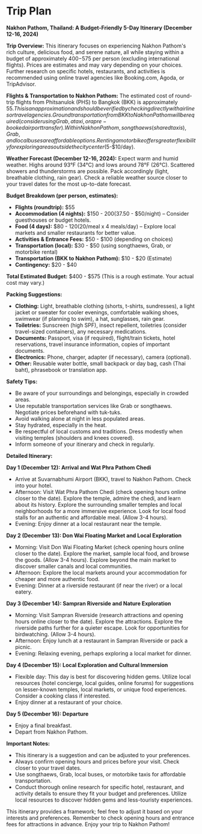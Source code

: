 # Trip Plan

**Nakhon Pathom, Thailand: A Budget-Friendly 5-Day Itinerary (December 12-16, 2024)**

**Trip Overview:** This itinerary focuses on experiencing Nakhon Pathom's rich culture, delicious food, and serene nature, all while staying within a budget of approximately $400-$575 per person (excluding international flights). Prices are estimates and may vary depending on your choices.  Further research on specific hotels, restaurants, and activities is recommended using online travel agencies like Booking.com, Agoda, or TripAdvisor.

**Flights & Transportation to Nakhon Pathom:** The estimated cost of round-trip flights from Phitsanulok (PHS) to Bangkok (BKK) is approximately $55.  This is an approximation and should be verified by checking directly with airlines or travel agencies. Ground transportation from BKK to Nakhon Pathom will be required (consider using Grab, a taxi, or a pre-booked airport transfer).  Within Nakhon Pathom, songthaews (shared taxis), Grab, and local buses are affordable options.  Renting a motorbike offers greater flexibility for exploring areas outside the city center ($5-$10/day).

**Weather Forecast (December 12-16, 2024):** Expect warm and humid weather. Highs around 93°F (34°C) and lows around 78°F (26°C).  Scattered showers and thunderstorms are possible. Pack accordingly (light, breathable clothing, rain gear). Check a reliable weather source closer to your travel dates for the most up-to-date forecast.

**Budget Breakdown (per person, estimates):**

* **Flights (roundtrip):** $55
* **Accommodation (4 nights):** $150 - $200 ($37.50 - $50/night) – Consider guesthouses or budget hotels.
* **Food (4 days):** $80 - $120 ($20/meal x 4 meals/day) – Explore local markets and smaller restaurants for better value.
* **Activities & Entrance Fees:** $50 - $100 (depending on choices)
* **Transportation (local):** $30 - $50 (using songthaews, Grab, or motorbike rental)
* **Transportation (BKK to Nakhon Pathom):** $10 - $20 (Estimate)
* **Contingency:** $20 - $40

**Total Estimated Budget:** $400 - $575 (This is a rough estimate. Your actual cost may vary.)


**Packing Suggestions:**

* **Clothing:** Light, breathable clothing (shorts, t-shirts, sundresses), a light jacket or sweater for cooler evenings, comfortable walking shoes, swimwear (if planning to swim), a hat, sunglasses, rain gear.
* **Toiletries:** Sunscreen (high SPF), insect repellent, toiletries (consider travel-sized containers), any necessary medications.
* **Documents:** Passport, visa (if required), flight/train tickets, hotel reservations, travel insurance information, copies of important documents.
* **Electronics:** Phone, charger, adapter (if necessary), camera (optional).
* **Other:** Reusable water bottle, small backpack or day bag, cash (Thai baht), phrasebook or translation app.


**Safety Tips:**

* Be aware of your surroundings and belongings, especially in crowded areas.
* Use reputable transportation services like Grab or songthaews. Negotiate prices beforehand with tuk-tuks.
* Avoid walking alone at night in less populated areas.
* Stay hydrated, especially in the heat.
* Be respectful of local customs and traditions.  Dress modestly when visiting temples (shoulders and knees covered).
* Inform someone of your itinerary and check in regularly.


**Detailed Itinerary:**

**Day 1 (December 12): Arrival and Wat Phra Pathom Chedi**

* Arrive at Suvarnabhumi Airport (BKK), travel to Nakhon Pathom. Check into your hotel.
* Afternoon: Visit Wat Phra Pathom Chedi (check opening hours online closer to the date). Explore the temple, admire the chedi, and learn about its history. Explore the surrounding smaller temples and local neighborhoods for a more immersive experience.  Look for local food stalls for an authentic and affordable meal. (Allow 3-4 hours).
* Evening: Enjoy dinner at a local restaurant near the temple.


**Day 2 (December 13): Don Wai Floating Market and Local Exploration**

* Morning: Visit Don Wai Floating Market (check opening hours online closer to the date). Explore the market, sample local food, and browse the goods. (Allow 3-4 hours).  Explore beyond the main market to discover smaller canals and local communities.
* Afternoon: Explore the local markets around your accommodation for cheaper and more authentic food.
* Evening: Dinner at a riverside restaurant (if near the river) or a local eatery.


**Day 3 (December 14): Sampran Riverside and Nature Exploration**

* Morning: Visit Sampran Riverside (research attractions and opening hours online closer to the date). Explore the attractions. Explore the riverside paths further for a quieter escape. Look for opportunities for birdwatching. (Allow 3-4 hours).
* Afternoon: Enjoy lunch at a restaurant in Sampran Riverside or pack a picnic.
* Evening: Relaxing evening, perhaps exploring a local market for dinner.


**Day 4 (December 15): Local Exploration and Cultural Immersion**

* Flexible day:  This day is best for discovering hidden gems. Utilize local resources (hotel concierge, local guides, online forums) for suggestions on lesser-known temples, local markets, or unique food experiences.  Consider a cooking class if interested.
* Enjoy dinner at a restaurant of your choice.


**Day 5 (December 16): Departure**

* Enjoy a final breakfast.
* Depart from Nakhon Pathom.


**Important Notes:**

* This itinerary is a suggestion and can be adjusted to your preferences.
* Always confirm opening hours and prices before your visit. Check closer to your travel dates.
* Use songthaews, Grab, local buses, or motorbike taxis for affordable transportation.
* Conduct thorough online research for specific hotel, restaurant, and activity details to ensure they fit your budget and preferences.  Utilize local resources to discover hidden gems and less-touristy experiences.


This itinerary provides a framework; feel free to adjust it based on your interests and preferences. Remember to check opening hours and entrance fees for attractions in advance. Enjoy your trip to Nakhon Pathom!